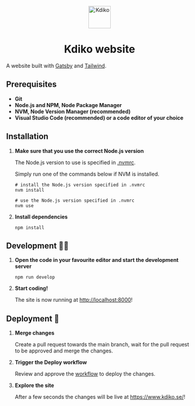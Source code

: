 <p align="center">
  <a href="https://www.kdiko.se/">
    <img alt="Kdiko" src="src/images/kdiko-logo.png" width="60" />
  </a>
</p>
<h1 align="center">
  Kdiko website
</h1>

A website built with [Gatsby](https://www.gatsbyjs.com/) and [Tailwind](https://tailwindui.com/).

## Prerequisites

- **Git**
- **Node.js and NPM, Node Package Manager**
- **NVM, Node Version Manager (recommended)**
- **Visual Studio Code (recommended) or a code editor of your choice**

## Installation

1.  **Make sure that you use the correct Node.js version**

    The Node.js version to use is specified in [.nvmrc](.nvmrc).

    Simply run one of the commands below if NVM is installed.

    ```shell
    # install the Node.js version specified in .nvmrc
    nvm install

    # use the Node.js version specified in .nvmrc
    nvm use
    ```

2.  **Install dependencies**

    ```shell
    npm install
    ```

## Development 🧑‍💻

1.  **Open the code in your favourite editor and start the development server**

    ```shell
    npm run develop
    ```

2.  **Start coding!**

    The site is now running at <http://localhost:8000>!

## Deployment 🚀

1.  **Merge changes**

    Create a pull request towards the main branch, wait for the pull request to be approved and merge the changes.

2.  **Trigger the Deploy workflow**

    Review and approve the [workflow](https://github.com/Kdiko/kdiko.github.io/actions/workflows/deploy.yml) to deploy the changes.

3.  **Explore the site**

    After a few seconds the changes will be live at <https://www.kdiko.se/>!
